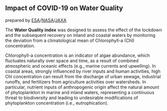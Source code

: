 ## Impact of COVID-19 on Water Quality

prepared by [ESA](https://www.esa.int)/[NASA](https://www.nasa.gov)/[JAXA](https://global.jaxa.jp/) 

The **Water Quality index** was designed to assess the effect of the lockdown and the subsequent recovery on inland and coastal waters by monitoring the deviation from a climatological mean of Chlorophyll-a (Chl) concentration.

Chlorophyll-a concentration is an indicator of algae abundance, which fluctuates naturally over space and time, as a result of combined atmospheric and oceanic effects (e.g., marine currents and upwelling). In coastal areas, strongly influenced by river inputs and human activities, high Chl concentration can result from the discharge of urban sewage, industrial runoffs, and fertilizers from agriculture activities over watersheds. In particular, nutrient inputs of anthropogenic origin affect the natural amount of phytoplankton in marine and inland waters, representing a continuous threat to biodiversity and leading to undesirable modifications of phytoplankton concentration (i.e., eutrophication). 
